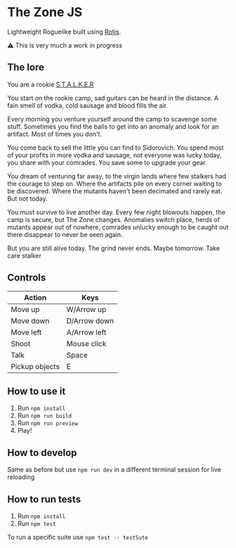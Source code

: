 # The Zone JS

Lightweight Roguelike built using [Rotjs](https://ondras.github.io/rot/hp/). 

⚠️ This is very much a work in progress

## The lore

You are a rookie [S.T.A.L.K.E.R](https://en.wikipedia.org/wiki/S.T.A.L.K.E.R.)

You start on the rookie camp, sad guitars can be heard in the distance. A fain smell of vodka, cold sausage and blood fills the air.

Every morning you venture yourself around the camp to scavenge some stuff. Sometimes you find the balls to get into an anomaly and look for an artifact. Most of times you don't.

You come back to sell the little you can find to Sidorovich. You spend most of your profits in more vodka and sausage, not everyone was lucky today, you share with your comrades. You save some to upgrade your gear.

You dream of venturing far away, to the virgin lands where few stalkers had the courage to step on. Where the artifacts pile on every corner waiting to be discovered. Where the mutants haven't been decimated and rarely eat. But not today.

You must survive to live another day. Every few night blowouts happen, the camp is secure, but The Zone changes. Anomalies switch place, herds of mutants appear out of nowhere, comrades unlucky enough to be caught out there disappear to never be seen again. 

But you are still alive today. The grind never ends. Maybe tomorrow. Take care stalker

## Controls

| Action         | Keys         |
|----------------|--------------|
| Move up        | W/Arrow up   |
| Move down      | D/Arrow down |
| Move left      | A/Arrow left |
| Shoot          | Mouse click  |
| Talk           | Space        |
| Pickup objects | E            |


## How to use it

1. Run `npm install`
2. Run `npm run build`
3. Run `npm run preview`
4. Play!

## How to develop

Same as before but use `npm run dev` in a different terminal session for live reloading

## How to run tests

1. Run `npm install`
2. Run `npm test`

To run a specific suite use `npm test -- testSute`